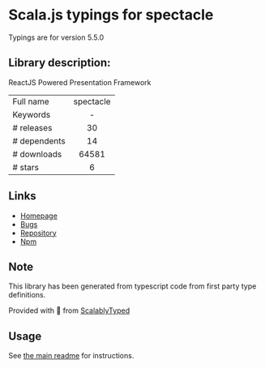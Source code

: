 
# Scala.js typings for spectacle

Typings are for version 5.5.0

## Library description:
ReactJS Powered Presentation Framework

|                    |                 |
| ------------------ | :-------------: |
| Full name          | spectacle |
| Keywords           | - |
| # releases         | 30 |
| # dependents       | 14 |
| # downloads        | 64581 |
| # stars            | 6 |

## Links
- [Homepage](https://github.com/FormidableLabs/spectacle#readme)
- [Bugs](https://github.com/FormidableLabs/spectacle/issues)
- [Repository](https://github.com/FormidableLabs/spectacle)
- [Npm](https://www.npmjs.com/package/spectacle)
    


## Note
This library has been generated from typescript code from first party type definitions.

Provided with :purple_heart: from [ScalablyTyped](https://github.com/oyvindberg/ScalablyTyped)

## Usage
See [the main readme](../../readme.md) for instructions.


